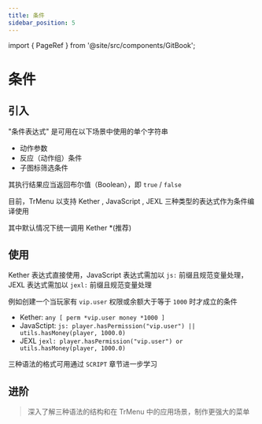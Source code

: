 ```yaml
---
title: 条件
sidebar_position: 5
---
```


import { PageRef } from '@site/src/components/GitBook';

# 条件

## 引入

"条件表达式" 是可用在以下场景中使用的单个字符串

* 动作参数
* 反应（动作组）条件
* 子图标筛选条件

其执行结果应当返回布尔值（Boolean），即 `true` / `false`

目前，TrMenu 以支持 Kether , JavaScript , JEXL 三种类型的表达式作为条件编译使用

其中默认情况下统一调用 Kether \*\(推荐\)

## 使用

Kether 表达式直接使用，JavaScript 表达式需加以 `js:`  前缀且规范变量处理，JEXL 表达式需加以 `jexl:`  前缀且规范变量处理

例如创建一个当玩家有 `vip.user` 权限或余额大于等于 `1000` 时才成立的条件

* Kether: `any [ perm *vip.user money *1000 ]`
* JavaSctipt: `js: player.hasPermission("vip.user") || utils.hasMoney(player, 1000.0)`
* JEXL `jexl: player.hasPermission("vip.user") or utils.hasMoney(player, 1000.0)`

三种语法的格式可用通过 `SCRIPT` 章节进一步学习

## 进阶

<PageRef to="../script/kether.md" />

<PageRef to="../script/javascript.md" />

<PageRef to="../script/jexl.md" />

> 深入了解三种语法的结构和在 TrMenu 中的应用场景，制作更强大的菜单

